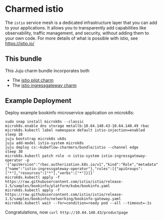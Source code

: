 # Charmed istio

The `istio` service mesh is a dedicated infrastructure layer that you can add to your
applications. It allows you to transparently add capabilities like observability,
traffic management, and security, without adding them to your own code.
For more details of what is possible with istio, see https://istio.io/

## This bundle

This Juju charm bundle incorporates both

 - The [istio pilot charm](https://charmhub.io/istio-pilot)
 - The [istio ingressgateway charm](https://charmhub.io/istio-ingressgateway)

## Example Deployment

Deploy example bookinfo microservice application on microk8s:

    sudo snap install microk8s --classic
    microk8s.enable dns storage metallb:10.64.140.43-10.64.140.49 rbac
    microk8s.kubectl label namespace default istio-injection=enabled
    sleep 10
    juju bootstrap microk8s uk8s
    juju add-model istio-system microk8s
    juju deploy cs:~kubeflow-charmers/bundle/istio --channel edge
    sleep 30
    microk8s.kubectl patch role -n istio-system istio-ingressgateway-operator -p '{"apiVersion":"rbac.authorization.k8s.io/v1","kind":"Role","metadata":{"name":"istio-ingressgateway-operator"},"rules":[{"apiGroups":["*"],"resources":["*"],"verbs":["*"]}]}'
    microk8s.kubectl apply -f https://raw.githubusercontent.com/istio/istio/release-1.5/samples/bookinfo/platform/kube/bookinfo.yaml
    microk8s.kubectl apply -f https://raw.githubusercontent.com/istio/istio/release-1.5/samples/bookinfo/networking/bookinfo-gateway.yaml
    microk8s.kubectl wait --for=condition=ready pod --all --timeout=-1s

Congratulations, now `curl http://10.64.140.43/productpage`
